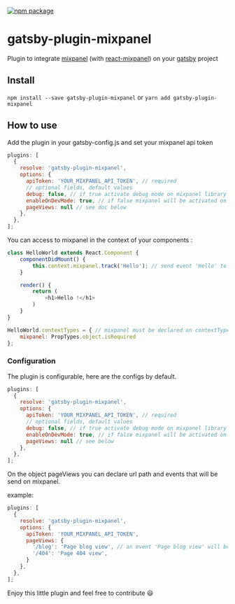[![npm package](https://img.shields.io/npm/v/gatsby-plugin-mixpanel.svg?style=flat-square)](https://www.npmjs.org/package/gatsby-plugin-mixpanel)

# gatsby-plugin-mixpanel

Plugin to integrate [mixpanel](https://www.mixpanel.com) (with [react-mixpanel](https://github.com/neciu/react-mixpanel)) on your [gatsby](https://github.com/gatsbyjs/gatsby) project

## Install

`npm install --save gatsby-plugin-mixpanel` or `yarn add gatsby-plugin-mixpanel`

## How to use

Add the plugin in your gatsby-config.js and set your mixpanel api token

```javascript
plugins: [
  {
    resolve: 'gatsby-plugin-mixpanel',
    options: {
      apiToken: 'YOUR_MIXPANEL_API_TOKEN', // required
      // optional fields, default values
      debug: false, // if true activate debug mode on mixpanel library
      enableOnDevMode: true, // if false mixpanel will be activated on NODE_ENV=production only
      pageViews: null // see doc below
    },
  },
];
```

You can access to mixpanel in the context of your components :

```javascript
class HelloWorld extends React.Component {
    componentDidMount() {
        this.context.mixpanel.track('Hello'); // send event 'Hello' to mixpanel
    }

    render() {
        return (
            <h1>Hello !</h1>
        )
    }
}

HelloWorld.contextTypes = { // mixpanel must be declared on contextTypes 
    mixpanel: PropTypes.object.isRequired
};
```

### Configuration

The plugin is configurable, here are the configs by default.

```javascript
plugins: [
  {
    resolve: 'gatsby-plugin-mixpanel',
    options: {
      apiToken: 'YOUR_MIXPANEL_API_TOKEN', // required
      // optional fields, default values
      debug: false, // if true activate debug mode on mixpanel library
      enableOnDevMode: true, // if false mixpanel will be activated on NODE_ENV=production only
      pageViews: null // see below
    },
  },
];
```

On the object pageViews you can declare url path and events that will be send on mixpanel.

example: 
```javascript
plugins: [
  {
    resolve: 'gatsby-plugin-mixpanel',
    options: {
      apiToken: 'YOUR_MIXPANEL_API_TOKEN',
      pageViews: {
        '/blog': 'Page blog view', // an event 'Page blog view' will be send to mixpanel a every vist on the /blog page
        '/404': 'Page 404 view',
      }
    },
  },
];
```


Enjoy this little plugin and feel free to contribute :smiley:
